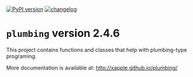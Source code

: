 [![PyPI version](https://badge.fury.io/py/plumbing.svg)](https://badge.fury.io/py/plumbing)
[![changelog](http://allmychanges.com/p/python/plumbing/badge/)](http://allmychanges.com/p/python/plumbing/?utm_source=badge)

# `plumbing` version 2.4.6

This project contains functions and classes that help with plumbing-type programing.

More documentation is available at:
http://xapple.github.io/plumbing/